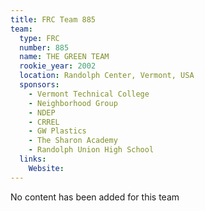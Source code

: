 ```yaml
---
title: FRC Team 885
team:
  type: FRC
  number: 885
  name: THE GREEN TEAM
  rookie_year: 2002
  location: Randolph Center, Vermont, USA
  sponsors:
    - Vermont Technical College
    - Neighborhood Group
    - NDEP
    - CRREL
    - GW Plastics
    - The Sharon Academy
    - Randolph Union High School
  links:
    Website: 
---
```

No content has been added for this team
